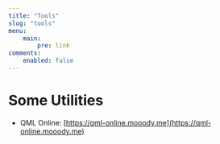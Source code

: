 ```yaml
---
title: "Tools"
slug: "tools"
menu:
    main:
        pre: link
comments:
    enabled: false
---
```


# Some Utilities

- QML Online: [https://qml-online.mooody.me](https://qml-online.mooody.me)